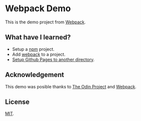 # Webpack Demo
This is the demo project from [Webpack](https://webpack.js.org/guides/getting-started/).

## What have I learned?
* Setup a [npm](https://www.npmjs.com/) project.
* Add [webpack](https://webpack.js.org/) to a project.
* [Setup Github Pages to another directory](https://gist.github.com/cobyism/4730490).

## Acknowledgement
This demo was posible thanks to [The Odin Project](https://www.theodinproject.com/) and [Webpack](https://webpack.js.org/).

## License
[MIT](https://mit-license.org/).

